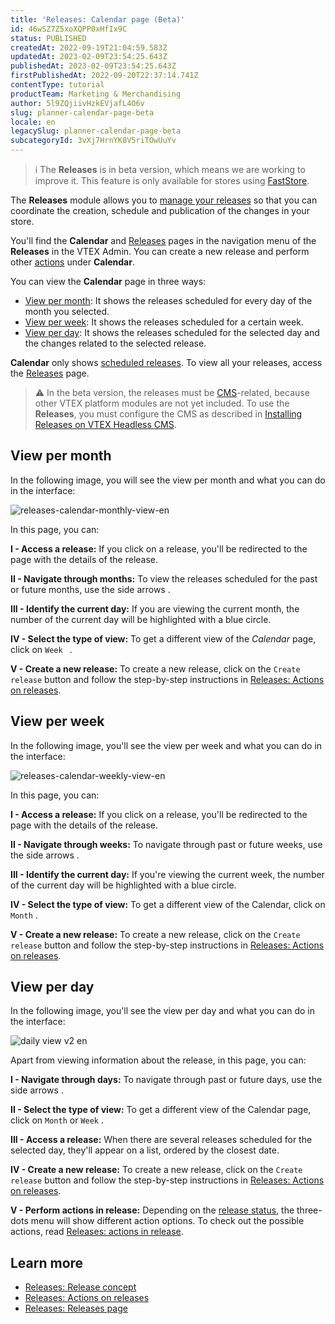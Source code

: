 ```yaml
---
title: 'Releases: Calendar page (Beta)'
id: 46wSZ7Z5xoXQPP0xHfIx9C
status: PUBLISHED
createdAt: 2022-09-19T21:04:59.583Z
updatedAt: 2023-02-09T23:54:25.643Z
publishedAt: 2023-02-09T23:54:25.643Z
firstPublishedAt: 2022-09-20T22:37:14.741Z
contentType: tutorial
productTeam: Marketing & Merchandising
author: 5l9ZQjiivHzkEVjafL4O6v
slug: planner-calendar-page-beta
locale: en
legacySlug: planner-calendar-page-beta
subcategoryId: 3vXj7HrnYK8V5riTOwUuYv
---
```



>ℹ️ The **Releases** is in beta version, which means we are working to improve it. This feature is only available for stores using [FastStore](https://www.faststore.dev/).

The **Releases** module allows you to [manage your releases](https://help.vtex.com/en/tutorial/planner-actions-on-releases-beta--1zsomdifPEQkdV6RW93JyW) so that you can coordinate the creation, schedule and publication of the changes in your store.

You'll find the **Calendar** and [Releases](https://help.vtex.com/en/tutorial/planner-releases-page-beta--2p7IiVD6K8i1iRiwHph5sw) pages in the navigation menu of the **Releases** in the VTEX Admin. You can create a new release and perform other [actions](https://help.vtex.com/en/tutorial/planner-actions-on-releases-beta--1zsomdifPEQkdV6RW93JyW) under __Calendar__.

You can view the **Calendar** page in three ways:

* [View per month](#view-per-month): It shows the releases scheduled for every day of the month you selected.
* [View per week](#view-per-week): It shows the releases scheduled for a certain week.
* [View per day](#view-per-day): It shows the releases scheduled for the selected day and the changes related to the selected release.

**Calendar** only shows [scheduled releases](https://help.vtex.com/en/tutorial/planner-actions-on-releases-beta--1zsomdifPEQkdV6RW93JyW#schedule). To view all your releases, access the [Releases](https://help.vtex.com/en/tutorial/planner-releases-page-beta--2p7IiVD6K8i1iRiwHph5sw) page.

>⚠️ In the beta version, the releases must be [CMS](https://help.vtex.com/en/tracks/cms--2YcpgIljVaLVQYMzxQbc3z/4yB9wSl79cArd68aRBnBZ2)-related, because other VTEX platform modules are not yet included. To use the **Releases**, you must configure the CMS as described in [Installing Releases on VTEX Headless CMS](https://www.faststore.dev/how-to-guides/cms/vtex-headless-cms/Installing%20Releases%20on%20VTEX%20Headless%20CMS).

## View per month

In the following image, you will see the view per month and what you can do in the interface:

![releases-calendar-monthly-view-en](//images.ctfassets.net/alneenqid6w5/BQCF0b8kNzGTOv06wCOde/6dc0c1f3eef1fa4aef0bbd7a6f462f63/releases-calendar-monthly-view-en.png)

In this page, you can:

**I - Access a release:** If you click on a release, you'll be redirected to the page with the details of the release.

**II - Navigate through months:** To view the releases scheduled for the past or future months, use the side arrows <i class="fas fa-angle-left"></i> <i class="fas fa-angle-right"></i>.

**III - Identify the current day:** If you are viewing the current month, the number of the current day will be highlighted with a blue circle.

**IV - Select the type of view:** To get a different view of the _Calendar_ page, click on `Week ` <i class="fas fa-angle-down"></i>.

**V - Create a new release:** To create a new release, click on the `Create release` button and follow the step-by-step instructions in [Releases: Actions on releases](https://help.vtex.com/en/tutorial/planner-actions-on-releases-beta--1zsomdifPEQkdV6RW93JyW).

## View per week

In the following image, you'll see the view per week and what you can do in the interface:

![releases-calendar-weekly-view-en](//images.ctfassets.net/alneenqid6w5/QHZDKB0IX07GLoEO84NJv/a968361f0e0d1f0eece420ff190c1a94/releases-calendar-weekly-view-en.png)

In this page, you can:

**I - Access a release:** If you click on a release, you'll be redirected to the page with the details of the release.

**II - Navigate through weeks:** To navigate through past or future weeks, use the side arrows <i class="fas fa-angle-left"></i> <i class="fas fa-angle-right"></i>.

**III - Identify the current day:** If you're viewing the current week, the number of the current day will be highlighted with a blue circle.

**IV - Select the type of view:** To get a different view of the Calendar, click on `Month` <i class="fas fa-angle-down"></i>.

**V - Create a new release:** To create a new release, click on the `Create release` button and follow the step-by-step instructions in [Releases: Actions on releases](https://help.vtex.com/en/tutorial/planner-actions-on-releases-beta--1zsomdifPEQkdV6RW93JyW).

## View per day

In the following image, you'll see the view per day and what you can do in the interface:

![daily view v2 en](//images.ctfassets.net/alneenqid6w5/5dwgo1qqTYNFMKV4sBNW0Q/b41cc39641404cceacfee3fb47d35615/daily_view_v2_en.png)

Apart from viewing information about the release, in this page, you can:

**I - Navigate through days:** To navigate through past or future days, use the side arrows <i class="fas fa-angle-left"></i> <i class="fas fa-angle-right"></i>.

**II - Select the type of view:** To get a different view of the Calendar page, click on `Month` <i class="fas fa-angle-down"></i> or `Week` <i class="fas fa-angle-down"></i>.

**III - Access a release:** When there are several releases scheduled for the selected day, they'll appear on a list, ordered by the closest date.

**IV - Create a new release:** To create a new release, click on the `Create release` button and follow the step-by-step instructions in [Releases: Actions on releases](https://help.vtex.com/en/tutorial/planner-actions-on-releases-beta--1zsomdifPEQkdV6RW93JyW).

**V - Perform actions in release:** Depending on the [release status](https://help.vtex.com/en/tutorial/planner-release-concept-beta--4pWhQTXG0aIIsi2TYxxRkZ#status-of-releases), the three-dots menu <i class="fas fa-ellipsis-v"></i> will show different action options. To check out the possible actions, read [Releases: actions in release](https://help.vtex.com/en/tutorial/planner-actions-on-releases-beta--1zsomdifPEQkdV6RW93JyW).

## Learn more

* [Releases: Release concept](https://help.vtex.com/en/tutorial/planner-release-concept-beta--4pWhQTXG0aIIsi2TYxxRkZ)
* [Releases: Actions on releases](https://help.vtex.com/en/tutorial/planner-actions-on-releases-beta--1zsomdifPEQkdV6RW93JyW)
* [Releases: Releases page](https://help.vtex.com/en/tutorial/planner-releases-page-beta--2p7IiVD6K8i1iRiwHph5sw)
